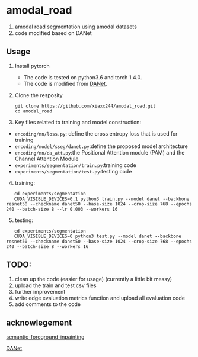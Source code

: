 # amodal_road
1. amodal road segmentation using amodal datasets 
2. code modified based on DANet

## Usage

1. Install pytorch 

   - The code is tested on python3.6 and torch 1.4.0.
   - The code is modified from [DANet](https://github.com/junfu1115/DANet.git). 

2. Clone the resposity

   ```shell
   git clone https://github.com/xiaxx244/amodal_road.git 
   cd amodal_road
   ```
3. Key files related to training and model construction:

  - `encoding/nn/loss.py`: define the cross entropy loss that is used for training
  - `encoding/model/sseg/danet.py`:define the proposed model architecture
  - `encoding/nn/da_att.py`:the Positional Attention module (PAM) and the Channel Attention Module
  - `experiments/segmentation/train.py`:training code
  - `experiments/segmentation/test.py`:testing code

4. training:

```shell (example)
   cd experiments/segmentation
   CUDA_VISIBLE_DEVICES=0,1 python3 train.py --model danet --backbone resnet50 --checkname danet50 --base-size 1024 --crop-size 768 --epochs 240 --batch-size 8 --lr 0.003 --workers 16  
```
5. testing:

```shell (example)
   cd experiments/segmentation
   CUDA_VISIBLE_DEVICES=0 python3 test.py --model danet --backbone resnet50 --checkname danet50 --base-size 1024 --crop-size 768 --epochs 240 --batch-size 8 --workers 16  
```
## TODO:
1. clean up the code (easier for usage) (currently a little bit messy)
2. upload the train and test csv files
3. further improvement
4. write edge evaluation metrics function and upload all evaluation code
5. add comments to the code

## acknowlegement
[semantic-foreground-inpainting](https://github.com/Chenyang-Lu/semantic-foreground-inpainting.git)

[DANet](https://github.com/junfu1115/DANet.git)

